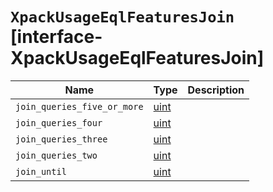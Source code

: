 # `XpackUsageEqlFeaturesJoin` [interface-XpackUsageEqlFeaturesJoin]

| Name | Type | Description |
| - | - | - |
| `join_queries_five_or_more` | [uint](./uint.md) | &nbsp; |
| `join_queries_four` | [uint](./uint.md) | &nbsp; |
| `join_queries_three` | [uint](./uint.md) | &nbsp; |
| `join_queries_two` | [uint](./uint.md) | &nbsp; |
| `join_until` | [uint](./uint.md) | &nbsp; |
